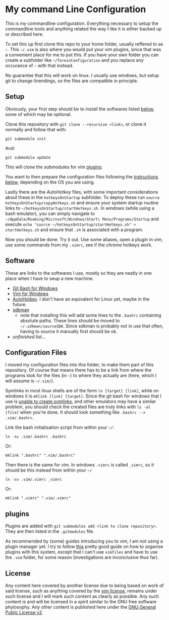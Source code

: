 # My command Line Configuration

This is my commandline configuration. Everything necessary to setup the commandline tools and anything related the way I like it is either backed up or described here.

To set this up first clone this repo to your home folder, usually reffered to as `~`. This `~/.vim` is also where you would put your vim plugins, since that was a convenient place for me to put this. If you have your own folder you can create a subfolder like `~/foreinConfiguration` and you replace any occurance of `~` with that instead. 

No guarantee that this will work on linux. I usually use windows, but setup git to change linendings, so the files are compatible in principle.

## Setup

Obviously, your first step should be to install the softwares listed [below](#software), some of which may be optional.

Clone this repository with `git clone --recursive <link>`, or clone it normally and follow that with:

```
git submodule init
```

And:

```
git submodule update
```

This will clone the submodules for vim [plugins](#plugins).

You want to then prepare the configuration files following the [instructions below](configuration-files), depending on the OS you are using.

Lastly there are the *AutoHotkey* files, with some important considerations about these in the `hotkeysOnStartup` subfolder. To deploy these run `source hotkeysOnStartup/copyHotkeys.sh` and ensure your system startup routine links to `~/hotkeysOnStartup/startHotkeys.sh`. In windows (while using a bash emulator), you can simply navigate to `~/AppData/Roaming/Microsoft/Windows/Start\ Menu/Programs/Startup` and execute `echo "source ~/hotkeysOnStartup/startHotkeys.sh" > startHotkeys.sh` and ensure that `.sh` is associated with a program.

Now you should be done. Try it out. Use some aliases, open a plugin in vim, use some commands from my `.vimrc`, see if the *chrome* hotkeys work.

## Software

These are links to the softwares I use, mostly so they are neatly in one place when I have to seup a new machine.

* [Git Bash for Windows](https://git-scm.com/downloads)
* [Vim for Windows](https://www.vim.org/download.php)
* [AutoHotkey](https://www.autohotkey.com/). I don't have an equivalent for Linux yet, maybe in the future.
* [sdkman](https://sdkman.io/)
  - note that installing this will add some lines to the `.bashrc` containing absolute paths. These lines should be moved to `~/.sdkman/sourceSDK`.  Since sdkman is probably not in use that often, having to source it manually first should be ok.
* *unfinished list...*

## Configuration Files

I moved my configuration files into this folder, to make them part of this repository. Of course that means there has to be a link from where the programs look for the files (in `~`) to where they actually are (here, which I will assume is `~/.vim/`).

Symlinks in most linux shells are of the form `ln [target] [link]`, while on windows it is `mklink [link] [target]`. Since the git bash for windows that I use is [unable to create symlinks](https://github.com/git-for-windows/git/wiki/Symbolic-Links), and other emulators may have a similar problem, you should check the created files are truly links with `ls -al [file]` when you're done. It should look something like `.bashrc --> .vim/.bashrc`.

Link the bash initialisation script from within your `~/`:

```
ln -sv .vim/.bashrc .bashrc
```

Or:

```
mklink ".bashrc" ".vim/.bashrc"
```

Then there is the same for vim. In windows `.vimrc` is called `_vimrc`, so it should be this instead from within your `~/`

```
ln -sv .vim/.vimrc _vimrc
```

Or:

```
mklink ".vimrc" ".vim/.vimrc"
```

## plugins

Plugins are added with `git submodules add <link to clone repository>`. They are then listed in the `.gitmodules` file.

As recommended by (some) guides introducing you to vim, I am not using a plugin manager yet. I try to follow [this](https://vimways.org/2018/from-vimrc-to-vim/) pretty good guide on how to organise plugins with this system, except that I can't use `vimfiles` and have to use the `.vim` folder, for some reason (investigations are inconclusive thus far).

## License

Any content here covered by another license due to being based on work of said license, such as anything covered by the [vim license](https://www.gnu.org/licenses/vim-license.txt), remains under such license and I will mark such content as clearly as possible. Any such content is and will be licensed in a spirit similar to the GNU free software phylosophy. Any other content is published here under the [GNU General Public License v2](https://www.gnu.org/licenses/old-licenses/gpl-2.0.en.html).

